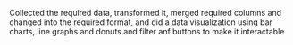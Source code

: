 Collected the required data, transformed it, merged required columns and changed into the required format, and did a data visualization using bar charts, line graphs and donuts and filter anf buttons to make it interactable 
